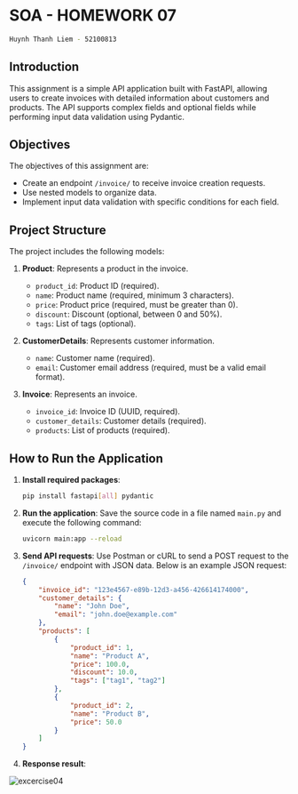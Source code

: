 # SOA - HOMEWORK 07

```sh
Huynh Thanh Liem - 52100813
```

## Introduction

This assignment is a simple API application built with FastAPI, allowing users to create invoices with detailed information about customers and products. The API supports complex fields and optional fields while performing input data validation using Pydantic.

## Objectives

The objectives of this assignment are:
- Create an endpoint `/invoice/` to receive invoice creation requests.
- Use nested models to organize data.
- Implement input data validation with specific conditions for each field.

## Project Structure

The project includes the following models:

1. **Product**: Represents a product in the invoice.
   - `product_id`: Product ID (required).
   - `name`: Product name (required, minimum 3 characters).
   - `price`: Product price (required, must be greater than 0).
   - `discount`: Discount (optional, between 0 and 50%).
   - `tags`: List of tags (optional).

2. **CustomerDetails**: Represents customer information.
   - `name`: Customer name (required).
   - `email`: Customer email address (required, must be a valid email format).

3. **Invoice**: Represents an invoice.
   - `invoice_id`: Invoice ID (UUID, required).
   - `customer_details`: Customer details (required).
   - `products`: List of products (required).

## How to Run the Application

1. **Install required packages**:
   ```bash
   pip install fastapi[all] pydantic
   ```

2. **Run the application**:
   Save the source code in a file named `main.py` and execute the following command:
   ```bash
   uvicorn main:app --reload
   ```

3. **Send API requests**:
   Use Postman or cURL to send a POST request to the `/invoice/` endpoint with JSON data. Below is an example JSON request:

   ```json
   {
       "invoice_id": "123e4567-e89b-12d3-a456-426614174000",
       "customer_details": {
           "name": "John Doe",
           "email": "john.doe@example.com"
       },
       "products": [
           {
               "product_id": 1,
               "name": "Product A",
               "price": 100.0,
               "discount": 10.0,
               "tags": ["tag1", "tag2"]
           },
           {
               "product_id": 2,
               "name": "Product B",
               "price": 50.0
           }
       ]
   }
   ```

4. **Response result**:

![excercise04](../images/previews/excercise04.png)
